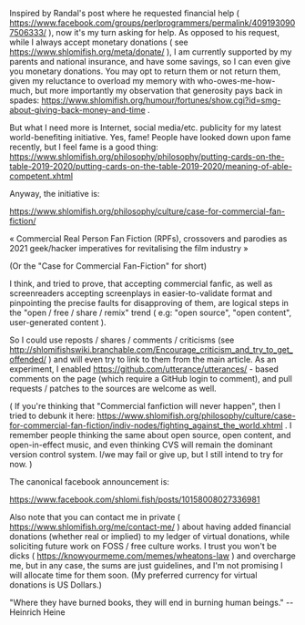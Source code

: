 Inspired by Randal's post where he requested financial help (
https://www.facebook.com/groups/perlprogrammers/permalink/4091930907506333/
), now it's my turn asking for help. As opposed to his request, while I always accept
monetary donations ( see https://www.shlomifish.org/meta/donate/ ), I am currently supported
by my parents and national insurance, and have some savings, so I can even give
you monetary donations. You may opt to return them or not return them, given my reluctance to overload my memory with who-owes-me-how-much, but more importantly my observation that generosity pays back in spades: https://www.shlomifish.org/humour/fortunes/show.cgi?id=smg-about-giving-back-money-and-time .

But what I need more is Internet, social media/etc. publicity for my latest world-benefiting initiative. Yes, fame! People have looked down upon fame recently, but I feel fame is a good thing: https://www.shlomifish.org/philosophy/philosophy/putting-cards-on-the-table-2019-2020/putting-cards-on-the-table-2019-2020/meaning-of-able-competent.xhtml

Anyway, the initiative is:

https://www.shlomifish.org/philosophy/culture/case-for-commercial-fan-fiction/

«
Commercial Real Person Fan Fiction (RPFs), crossovers and parodies as 2021 geek/hacker imperatives for revitalising the film industry
»

(Or the "Case for Commercial Fan-Fiction" for short)

I think, and tried to prove, that accepting commercial fanfic, as well as screenreaders accepting screenplays in easier-to-validate format and pinpointing the precise faults for disapproving of them, are logical steps in the "open / free / share / remix" trend ( e.g: "open source", "open content", user-generated content ).

So I could use reposts / shares / comments / criticisms (see http://shlomifishswiki.branchable.com/Encourage_criticism_and_try_to_get_offended/ ) and will even try to link to them from the main article. As an experiment, I enabled https://github.com/utterance/utterances/ - based comments on the page (which require a GitHub login to comment), and pull requests / patches to the sources are welcome as well.

( If you're thinking that "Commercial fanfiction will never happen", then I tried to debunk it here: https://www.shlomifish.org/philosophy/culture/case-for-commercial-fan-fiction/indiv-nodes/fighting_against_the_world.xhtml . I remember people thinking the same about open source, open content, and open-in-effect music, and even thinking CVS will remain the dominant version control system. I/we may fail or give up, but I still intend to try for now. )

The canonical facebook announcement is:

https://www.facebook.com/shlomi.fish/posts/10158008027336981

Also note that you can contact me in private ( https://www.shlomifish.org/me/contact-me/ ) about having added financial donations (whether real or implied) to my  ledger of virtual donations, while soliciting future work on FOSS / free culture works. I trust you won't be dicks ( https://knowyourmeme.com/memes/wheatons-law ) and overcharge me, but in any case, the sums are just guidelines, and I'm not promising I will allocate time for them soon. (My preferred currency for virtual donations is US Dollars.)

"Where they have burned books, they will end in burning human beings." -- Heinrich Heine

